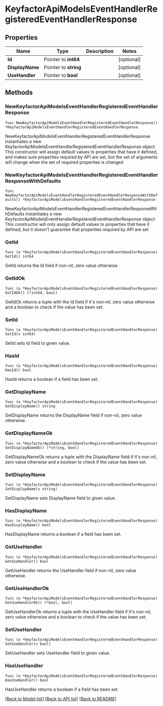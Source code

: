 # KeyfactorApiModelsEventHandlerRegisteredEventHandlerResponse

## Properties

Name | Type | Description | Notes
------------ | ------------- | ------------- | -------------
**Id** | Pointer to **int64** |  | [optional] 
**DisplayName** | Pointer to **string** |  | [optional] 
**UseHandler** | Pointer to **bool** |  | [optional] 

## Methods

### NewKeyfactorApiModelsEventHandlerRegisteredEventHandlerResponse

`func NewKeyfactorApiModelsEventHandlerRegisteredEventHandlerResponse() *KeyfactorApiModelsEventHandlerRegisteredEventHandlerResponse`

NewKeyfactorApiModelsEventHandlerRegisteredEventHandlerResponse instantiates a new KeyfactorApiModelsEventHandlerRegisteredEventHandlerResponse object
This constructor will assign default values to properties that have it defined,
and makes sure properties required by API are set, but the set of arguments
will change when the set of required properties is changed

### NewKeyfactorApiModelsEventHandlerRegisteredEventHandlerResponseWithDefaults

`func NewKeyfactorApiModelsEventHandlerRegisteredEventHandlerResponseWithDefaults() *KeyfactorApiModelsEventHandlerRegisteredEventHandlerResponse`

NewKeyfactorApiModelsEventHandlerRegisteredEventHandlerResponseWithDefaults instantiates a new KeyfactorApiModelsEventHandlerRegisteredEventHandlerResponse object
This constructor will only assign default values to properties that have it defined,
but it doesn't guarantee that properties required by API are set

### GetId

`func (o *KeyfactorApiModelsEventHandlerRegisteredEventHandlerResponse) GetId() int64`

GetId returns the Id field if non-nil, zero value otherwise.

### GetIdOk

`func (o *KeyfactorApiModelsEventHandlerRegisteredEventHandlerResponse) GetIdOk() (*int64, bool)`

GetIdOk returns a tuple with the Id field if it's non-nil, zero value otherwise
and a boolean to check if the value has been set.

### SetId

`func (o *KeyfactorApiModelsEventHandlerRegisteredEventHandlerResponse) SetId(v int64)`

SetId sets Id field to given value.

### HasId

`func (o *KeyfactorApiModelsEventHandlerRegisteredEventHandlerResponse) HasId() bool`

HasId returns a boolean if a field has been set.

### GetDisplayName

`func (o *KeyfactorApiModelsEventHandlerRegisteredEventHandlerResponse) GetDisplayName() string`

GetDisplayName returns the DisplayName field if non-nil, zero value otherwise.

### GetDisplayNameOk

`func (o *KeyfactorApiModelsEventHandlerRegisteredEventHandlerResponse) GetDisplayNameOk() (*string, bool)`

GetDisplayNameOk returns a tuple with the DisplayName field if it's non-nil, zero value otherwise
and a boolean to check if the value has been set.

### SetDisplayName

`func (o *KeyfactorApiModelsEventHandlerRegisteredEventHandlerResponse) SetDisplayName(v string)`

SetDisplayName sets DisplayName field to given value.

### HasDisplayName

`func (o *KeyfactorApiModelsEventHandlerRegisteredEventHandlerResponse) HasDisplayName() bool`

HasDisplayName returns a boolean if a field has been set.

### GetUseHandler

`func (o *KeyfactorApiModelsEventHandlerRegisteredEventHandlerResponse) GetUseHandler() bool`

GetUseHandler returns the UseHandler field if non-nil, zero value otherwise.

### GetUseHandlerOk

`func (o *KeyfactorApiModelsEventHandlerRegisteredEventHandlerResponse) GetUseHandlerOk() (*bool, bool)`

GetUseHandlerOk returns a tuple with the UseHandler field if it's non-nil, zero value otherwise
and a boolean to check if the value has been set.

### SetUseHandler

`func (o *KeyfactorApiModelsEventHandlerRegisteredEventHandlerResponse) SetUseHandler(v bool)`

SetUseHandler sets UseHandler field to given value.

### HasUseHandler

`func (o *KeyfactorApiModelsEventHandlerRegisteredEventHandlerResponse) HasUseHandler() bool`

HasUseHandler returns a boolean if a field has been set.


[[Back to Model list]](../README.md#documentation-for-models) [[Back to API list]](../README.md#documentation-for-api-endpoints) [[Back to README]](../README.md)


